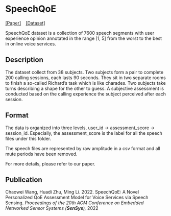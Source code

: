 # SpeechQoE
[\[Paper\]](https://www.test.com) &ensp; [\[Dataset\]](https://www.test.com)

SpeechQoE dataset is a collection of 7600 speech segments with user experience opinion annotated in the range [1, 5] from the worst to the best in online voice services. 

## Description
The dataset collect from 38 subjects. Two subjects form a pair to complete 200 calling sessions, each lasts 90 seconds. They sit in two separate rooms to finish a so-called Richard’s task which is like charades. Two subjects take turns describing a shape for the other to guess. A subjective assessment is conducted based on the calling experience the subject perceived after each session.

## Format
The data is organized into three levels, user_id -> assessment_score -> session_id. Especially, the assessment_score is the label for all the speech files under this folder.
 
 The speech files are represented by raw amplitude in a csv format and all mute periods have been removed. 

For more details, please refer to our paper.

## Publication
Chaowei Wang, Huadi Zhu, Ming Li. 2022. SpeechQoE: A Novel Personalized QoE Assessment Model for Voice Services via Speech Sensing. *Proceedings of the 20th ACM Conference on Embedded Networked Sensor Systems (**SenSys**),* 2022